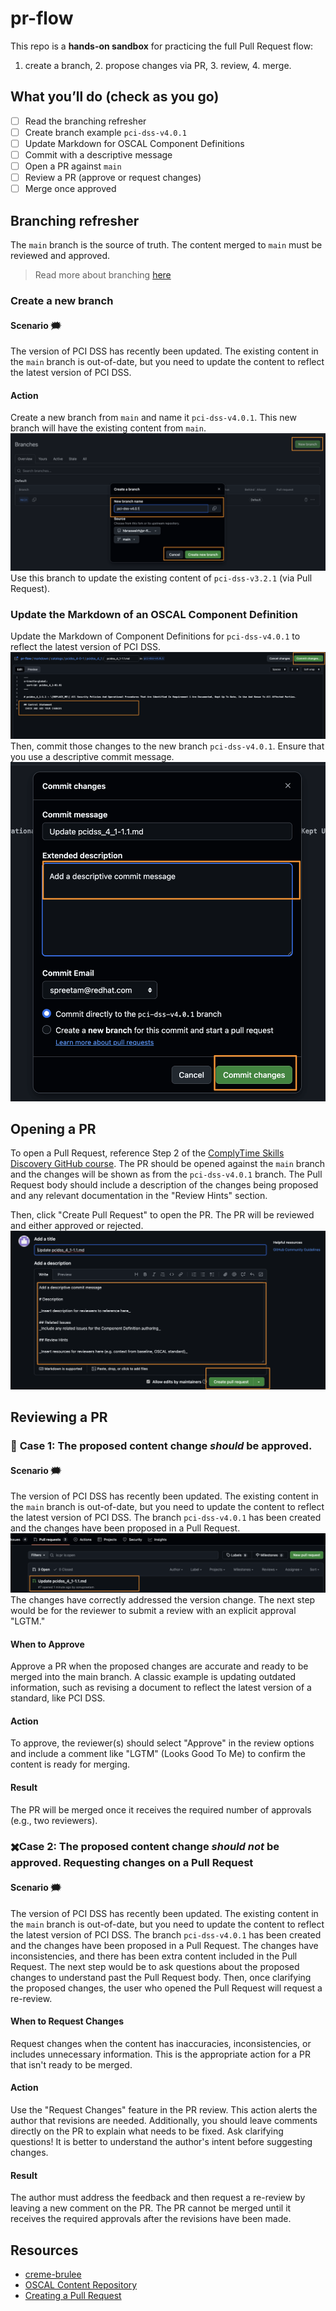 # pr-flow

This repo is a **hands-on sandbox** for practicing the full Pull Request flow:
1. create a branch, 2. propose changes via PR, 3. review, 4. merge.

## What you’ll do (check as you go)

- [ ] Read the branching refresher  
- [ ] Create branch example `pci-dss-v4.0.1`  
- [ ] Update Markdown for OSCAL Component Definitions  
- [ ] Commit with a descriptive message  
- [ ] Open a PR against `main`  
- [ ] Review a PR (approve or request changes)  
- [ ] Merge once approved

## Branching refresher

The `main` branch is the source of truth. The content merged to `main` must be reviewed and approved. 

> Read more about branching [here](https://docs.github.com/fr/pull-requests/collaborating-with-pull-requests/proposing-changes-to-your-work-with-pull-requests/about-branches)

### Create a new branch

#### Scenario 🗯️

The version of PCI DSS has recently been updated. The existing content in the `main` branch is out-of-date, but you need to update the content to reflect the latest version of PCI DSS.

#### Action

Create a new branch from `main` and name it `pci-dss-v4.0.1`. This new branch will have the existing content from `main`. 
[![Create branch in GitHub](markdown/images/step-1-create-a-branch-with-proper-naming.png)](markdown/images/step-1-create-a-branch-with-proper-naming.png)
Use this branch to update the existing content of `pci-dss-v3.2.1` (via Pull Request).

### Update the Markdown of an OSCAL Component Definition

Update the Markdown of Component Definitions for `pci-dss-v4.0.1` to reflect the latest version of PCI DSS.
[![Add or edit changes in GitHub](markdown/images/step-2-add-or-edit-changes.png)](markdown/images/step-2-add-or-edit-changes.png)
Then, commit those changes to the new branch `pci-dss-v4.0.1`. Ensure that you use a descriptive commit message.
[![Pull Request body in GitHub](markdown/images/step-3-add-desc-commit-changes.png)](markdown/images/step-3-add-desc-commit-changes.png)

## Opening a PR 

To open a Pull Request, reference Step 2 of the [ComplyTime Skills Discovery GitHub course][creme-brulee]. The PR should be opened against the `main` branch and the changes will be shown as from the `pci-dss-v4.0.1` branch. The Pull Request body should include a description of the changes being proposed and any relevant documentation in the "Review Hints" section.

Then, click "Create Pull Request" to open the PR. The PR will be reviewed and either approved or rejected.
[![Open a Pull Request in GitHub](markdown/images/step-4-add-pr-desc.png)](markdown/images/step-4-add-pr-desc.png)

## Reviewing a PR 

### :tada: **Case 1:** The proposed content change _should_ be approved.

#### Scenario 🗯️

The version of PCI DSS has recently been updated. The existing content in the `main` branch is out-of-date, but you need to update the content to reflect the latest version of PCI DSS. The branch `pci-dss-v4.0.1` has been created and the changes have been proposed in a Pull Request.
[![Screenshot of a PR in GitHub](markdown/images/step-4-pr-in-review.png)](markdown/images/step-4-pr-in-review.png)
The changes have correctly addressed the version change. The next step would be for the reviewer to submit a review with an explicit approval "LGTM."

#### When to Approve

Approve a PR when the proposed changes are accurate and ready to be merged into the main branch. A classic example is updating outdated information, such as revising a document to reflect the latest version of a standard, like PCI DSS.

#### Action

To approve, the reviewer(s) should select "Approve" in the review options and include a comment like "LGTM" (Looks Good To Me) to confirm the content is ready for merging.

#### Result

The PR will be merged once it receives the required number of approvals (e.g., two reviewers).

### ✖️**Case 2:** The proposed content change _should not_ be approved. Requesting changes on a Pull Request

#### Scenario 🗯️

The version of PCI DSS has recently been updated. The existing content in the `main` branch is out-of-date, but you need to update the content to reflect the latest version of PCI DSS. The branch `pci-dss-v4.0.1` has been created and the changes have been proposed in a Pull Request. The changes have inconsistencies, and there has been extra content included in the Pull Request. The next step would be to ask questions about the proposed changes to understand past the Pull Request body. Then, once clarifying the proposed changes, the user who opened the Pull Request will request a re-review.

#### When to Request Changes

Request changes when the content has inaccuracies, inconsistencies, or includes unnecessary information. This is the appropriate action for a PR that isn't ready to be merged.

#### Action 

Use the "Request Changes" feature in the PR review. This action alerts the author that revisions are needed. Additionally, you should leave comments directly on the PR to explain what needs to be fixed. Ask clarifying questions! It is better to understand the author's intent before suggesting changes.

#### Result

The author must address the feedback and then request a re-review by leaving a new comment on the PR. The PR cannot be merged until it receives the required approvals after the revisions have been made.

[creme-brulee]: https://github.com/complytime/creme-brulee
## Resources

* [creme-brulee]
* [OSCAL Content Repository](https://github.com/ComplianceAsCode/oscal-content)
* [Creating a Pull Request](https://docs.github.com/fr/pull-requests/collaborating-with-pull-requests/proposing-changes-to-your-work-with-pull-requests/creating-a-pull-request)
